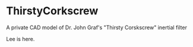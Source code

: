# ThirstyCorkscrew
A private CAD model of Dr. John Graf's "Thirsty Corskscrew" inertial filter

Lee is here.
